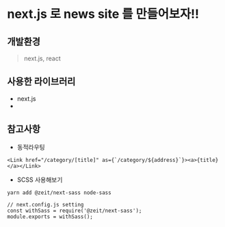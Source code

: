 # next.js 로 news site 를 만들어보자!!

## 개발환경
> next.js, react

## 사용한 라이브러리
* next.js
* 


## 참고사항
    
* 동적라우팅
````
<Link href="/category/[title]" as={`/category/${address}`}><a>{title}</a></Link>
````

* SCSS 사용해보기
````
yarn add @zeit/next-sass node-sass

// next.config.js setting
const withSass = require('@zeit/next-sass');
module.exports = withSass();
````
    
    